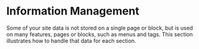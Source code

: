 [ClassName]: / (InformationManagement)
[Title]: / (Information Management intro)
[Description]: / (An outline of Information Management)

# Information Management

Some of your site data is not stored on a single page or block, but is used on many features, pages or blocks, such as menus and tags. This section illustrates how to handle that data for each section.
